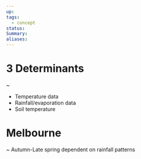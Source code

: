 ```yaml
---
up: 
tags:
  - concept
status: 
Summary:
aliases:
---
```

# 3 Determinants
~
- Temperature data
- Rainfall/evaporation data
- Soil temperature
<!--SR:!2025-03-06,1,230--> 

# Melbourne
~
Autumn-Late spring dependent on rainfall patterns

